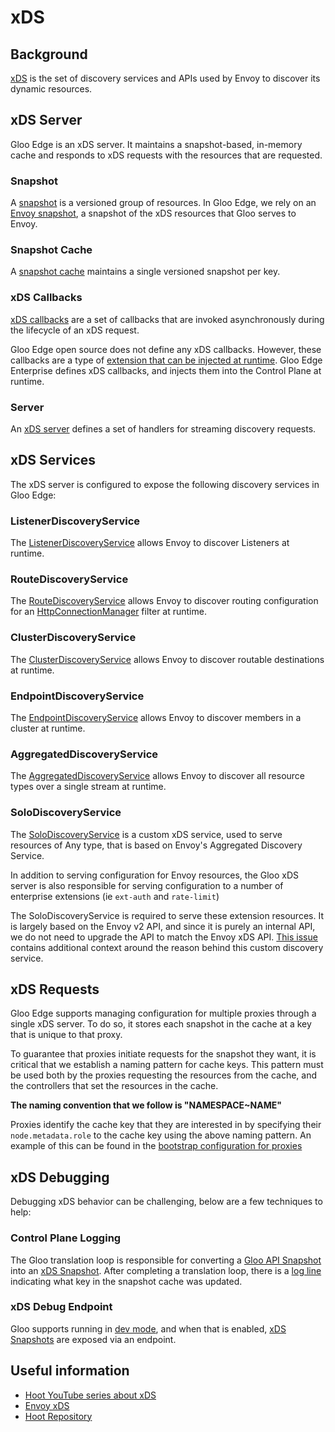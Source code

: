 # xDS

## Background

[xDS](https://www.envoyproxy.io/docs/envoy/latest/api-docs/xds_protocol) is the set of discovery services and APIs used by Envoy to discover its dynamic resources.

## xDS Server

Gloo Edge is an xDS server. It maintains a snapshot-based, in-memory cache and responds to xDS requests with the resources that are requested.

### Snapshot

A [snapshot](https://github.com/solo-io/solo-kit/blob/97bd7c2c67420a6d99bb96f220f2e1a04c6d8a0d/pkg/api/v1/control-plane/cache/snapshot.go#L43) is a versioned group of resources. In Gloo Edge, we rely on an [Envoy snapshot](https://github.com/solo-io/gloo/blob/1f457f4ef5f32aedabc58ef164aeea92acbf481e/projects/gloo/pkg/xds/envoy_snapshot.go#L39), a snapshot of the xDS resources that Gloo serves to Envoy.

### Snapshot Cache

A [snapshot cache](https://github.com/solo-io/solo-kit/blob/97bd7c2c67420a6d99bb96f220f2e1a04c6d8a0d/pkg/api/v1/control-plane/cache/simple.go#L70) maintains a single versioned snapshot per key.

### xDS Callbacks

[xDS callbacks](https://github.com/solo-io/solo-kit/blob/97bd7c2c67420a6d99bb96f220f2e1a04c6d8a0d/pkg/api/v1/control-plane/server/generic_server.go#L76) are a set of callbacks that are invoked asynchronously during the lifecycle of an xDS request.

Gloo Edge open source does not define any xDS callbacks. However, these callbacks are a type of [extension that can be injected at runtime](https://github.com/solo-io/gloo/blob/75c0ee0f3b70258d0013364e82489f570685e1d7/projects/gloo/pkg/syncer/setup/setup_syncer.go#L393). Gloo Edge Enterprise defines xDS callbacks, and injects them into the Control Plane at runtime.

### Server

An [xDS server](https://github.com/solo-io/solo-kit/blob/97bd7c2c67420a6d99bb96f220f2e1a04c6d8a0d/pkg/api/v1/control-plane/server/generic_server.go#L52) defines a set of handlers for streaming discovery requests.

## xDS Services

The xDS server is configured to expose the following discovery services in Gloo Edge:

### ListenerDiscoveryService

The [ListenerDiscoveryService](https://www.envoyproxy.io/docs/envoy/latest/intro/arch_overview/operations/dynamic_configuration#lds) allows Envoy to discover Listeners at runtime.

### RouteDiscoveryService

The [RouteDiscoveryService](https://www.envoyproxy.io/docs/envoy/latest/intro/arch_overview/operations/dynamic_configuration#rds) allows Envoy to discover routing configuration for an [HttpConnectionManager](https://www.envoyproxy.io/docs/envoy/latest/intro/arch_overview/http/http_connection_management.html) filter at runtime.

### ClusterDiscoveryService

The [ClusterDiscoveryService](https://www.envoyproxy.io/docs/envoy/latest/intro/arch_overview/operations/dynamic_configuration#cds) allows Envoy to discover routable destinations at runtime.

### EndpointDiscoveryService

The [EndpointDiscoveryService](https://www.envoyproxy.io/docs/envoy/latest/intro/arch_overview/operations/dynamic_configuration#eds) allows Envoy to discover members in a cluster at runtime.

### AggregatedDiscoveryService

The [AggregatedDiscoveryService](https://www.envoyproxy.io/docs/envoy/latest/intro/arch_overview/operations/dynamic_configuration#aggregated-xds-ads) allows Envoy to discover all resource types over a single stream at runtime.

### SoloDiscoveryService

The [SoloDiscoveryService](https://github.com/solo-io/solo-kit/blob/97bd7c2c67420a6d99bb96f220f2e1a04c6d8a0d/api/xds/solo-discovery-service.proto#L21) is a custom xDS service, used to serve resources of Any type, that is based on Envoy's Aggregated Discovery Service.

In addition to serving configuration for Envoy resources, the Gloo xDS server is also responsible for serving configuration to a number of enterprise extensions (ie `ext-auth` and `rate-limit`)

The SoloDiscoveryService is required to serve these extension resources. It is largely based on the Envoy v2 API, and since it is purely an internal API, we do not need to upgrade the API to match the Envoy xDS API. [This issue](https://github.com/solo-io/gloo/issues/4369) contains additional context around the reason behind this custom discovery service.

## xDS Requests

Gloo Edge supports managing configuration for multiple proxies through a single xDS server. To do so, it stores each snapshot in the cache at a key that is unique to that proxy.

To guarantee that proxies initiate requests for the snapshot they want, it is critical that we establish a naming pattern for cache keys. This pattern must be used both by the proxies requesting the resources from the cache, and the controllers that set the resources in the cache.

**The naming convention that we follow is "NAMESPACE~NAME"**

Proxies identify the cache key that they are interested in by specifying their `node.metadata.role` to the cache key using the above naming pattern. An example of this can be found in the [bootstrap configuration for proxies](https://github.com/solo-io/gloo/blob/0eec04dc0486976fc89bac314b0fd9eccd5261f5/install/helm/gloo/templates/9-gateway-proxy-configmap.yaml#L45)

## xDS Debugging

Debugging xDS behavior can be challenging, below are a few techniques to help:

### Control Plane Logging

The Gloo translation loop is responsible for converting a [Gloo API Snapshot](https://github.com/solo-io/gloo/blob/6994b4108c1d8d8c33404ece16ef1249e0af920c/projects/gloo/pkg/api/v1/gloosnapshot/api_snapshot.sk.go#L22) into an [xDS Snapshot](https://github.com/solo-io/solo-kit/blob/97bd7c2c67420a6d99bb96f220f2e1a04c6d8a0d/pkg/api/v1/control-plane/cache/snapshot.go#L43). After completing a translation loop, there is a [log line](https://github.com/solo-io/gloo/blob/6994b4108c1d8d8c33404ece16ef1249e0af920c/projects/gloo/pkg/syncer/envoy_translator_syncer.go#L166) indicating what key in the snapshot cache was updated.

### xDS Debug Endpoint

Gloo supports running in [dev mode](https://github.com/solo-io/gloo/blob/6994b4108c1d8d8c33404ece16ef1249e0af920c/projects/gloo/pkg/syncer/setup/setup_syncer.go#L360), and when that is enabled, [xDS Snapshots](https://github.com/solo-io/gloo/blob/6994b4108c1d8d8c33404ece16ef1249e0af920c/projects/gloo/pkg/syncer/translator_syncer.go#L96) are exposed via an endpoint.

## Useful information

- [Hoot YouTube series about xDS](https://www.youtube.com/watch?v=S5Fm1Yhomc4)
- [Envoy xDS](https://www.envoyproxy.io/docs/envoy/latest/api-docs/xds_protocol)
- [Hoot Repository](https://github.com/solo-io/hoot)